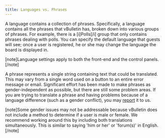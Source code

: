 ```yaml
---
title: Languages vs. Phrases
---
```


A language contains a collection of phrases. Specifically, a language contains all the phrases that vBulletin has, broken down into various groups of phrases. For example, there is a [i]Polls[/i] group that only contains phrases dealing with polls. You can specify the default language that guests will see; once a user is registered, he or she may change the language the board is displayed in.

[note]Language settings apply to both the front-end and the control panels.[/note]

A phrase represents a single string containing text that could be translated. This may vary from a single word used on a button to an entire error message or email. Significant effort has been made to make phrases as gender-independent as possible, but there are still some problem areas. If you are trying to translate a phrase and having problems because of a language difference (such as a gender conflict), you may [report](https://tracker.vbulletin.com/vbulletin5) it to us.

[note]Some gender issues may not be addressable because vBulletin does not include a method to determine if a user is male or female. We recommend working around this by including both translations simultaneously. This is similar to saying 'him or her' or 'forum(s)' in English.[/note]